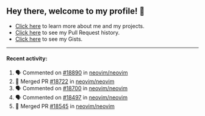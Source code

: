 ## Hey there, welcome to my profile! 👋

- [Click here](https://seandewar.github.io/) to learn more about me and my projects.
- [Click here](https://github.com/search?p=1&q=author%3Aseandewar+is%3Apr) to see my Pull Request history.
- [Click here](https://gist.github.com/seandewar) to see my Gists.

---

#### Recent activity:

<!--START_SECTION:activity-->
1. 🗣 Commented on [#18890](https://github.com/neovim/neovim/issues/18890) in [neovim/neovim](https://github.com/neovim/neovim)
2. 🎉 Merged PR [#18722](https://github.com/neovim/neovim/pull/18722) in [neovim/neovim](https://github.com/neovim/neovim)
3. 🗣 Commented on [#18700](https://github.com/neovim/neovim/issues/18700) in [neovim/neovim](https://github.com/neovim/neovim)
4. 🗣 Commented on [#18497](https://github.com/neovim/neovim/issues/18497) in [neovim/neovim](https://github.com/neovim/neovim)
5. 🎉 Merged PR [#18545](https://github.com/neovim/neovim/pull/18545) in [neovim/neovim](https://github.com/neovim/neovim)
<!--END_SECTION:activity-->

